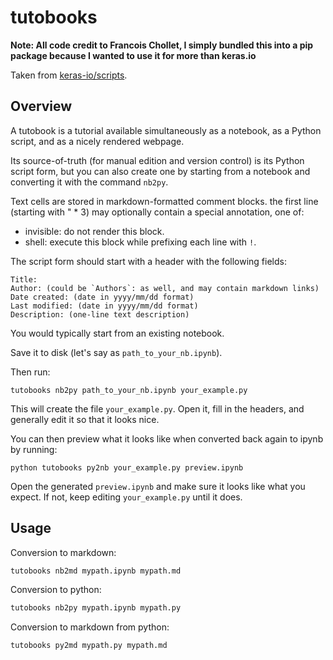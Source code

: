 # tutobooks

**Note: All code credit to Francois Chollet, I simply bundled this into a pip package because I wanted to use it for more than keras.io**

Taken from [keras-io/scripts](https://github.com/keras-team/keras-io).

## Overview

A tutobook is a tutorial available simultaneously as a notebook,
as a Python script, and as a nicely rendered webpage.

Its source-of-truth (for manual edition and version control) is
its Python script form, but you can also create one by starting
from a notebook and converting it with the command `nb2py`.

Text cells are stored in markdown-formatted comment blocks.
the first line (starting with " * 3) may optionally contain a special
annotation, one of:

- invisible: do not render this block.
- shell: execute this block while prefixing each line with `!`.

The script form should start with a header with the following fields:

```
Title:
Author: (could be `Authors`: as well, and may contain markdown links)
Date created: (date in yyyy/mm/dd format)
Last modified: (date in yyyy/mm/dd format)
Description: (one-line text description)
```
You would typically start from an existing notebook.

Save it to disk (let's say as `path_to_your_nb.ipynb`).

Then run:

```
tutobooks nb2py path_to_your_nb.ipynb your_example.py
```

This will create the file `your_example.py`. Open it,
fill in the headers, and generally edit it so that it looks nice.

You can then preview what it looks like when converted back again
to ipynb by running:

```
python tutobooks py2nb your_example.py preview.ipynb
```

Open the generated `preview.ipynb` and make sure it looks like what
you expect. If not, keep editing `your_example.py` until it does.

## Usage

Conversion to markdown:

```bash
tutobooks nb2md mypath.ipynb mypath.md
```

Conversion to python:

```bash
tutobooks nb2py mypath.ipynb mypath.py
```

Conversion to markdown from python:

```bash
tutobooks py2md mypath.py mypath.md
```

